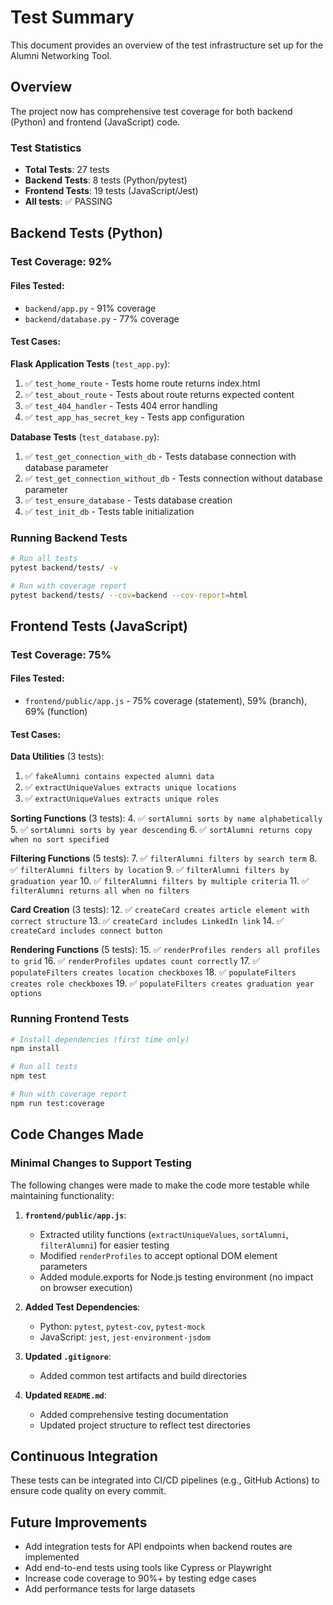 # Test Summary

This document provides an overview of the test infrastructure set up for the Alumni Networking Tool.

## Overview

The project now has comprehensive test coverage for both backend (Python) and frontend (JavaScript) code.

### Test Statistics
- **Total Tests**: 27 tests
- **Backend Tests**: 8 tests (Python/pytest)
- **Frontend Tests**: 19 tests (JavaScript/Jest)
- **All tests**: ✅ PASSING

## Backend Tests (Python)

### Test Coverage: 92%

#### Files Tested:
- `backend/app.py` - 91% coverage
- `backend/database.py` - 77% coverage

#### Test Cases:

**Flask Application Tests** (`test_app.py`):
1. ✅ `test_home_route` - Tests home route returns index.html
2. ✅ `test_about_route` - Tests about route returns expected content
3. ✅ `test_404_handler` - Tests 404 error handling
4. ✅ `test_app_has_secret_key` - Tests app configuration

**Database Tests** (`test_database.py`):
1. ✅ `test_get_connection_with_db` - Tests database connection with database parameter
2. ✅ `test_get_connection_without_db` - Tests connection without database parameter
3. ✅ `test_ensure_database` - Tests database creation
4. ✅ `test_init_db` - Tests table initialization

### Running Backend Tests

```bash
# Run all tests
pytest backend/tests/ -v

# Run with coverage report
pytest backend/tests/ --cov=backend --cov-report=html
```

## Frontend Tests (JavaScript)

### Test Coverage: 75%

#### Files Tested:
- `frontend/public/app.js` - 75% coverage (statement), 59% (branch), 69% (function)

#### Test Cases:

**Data Utilities** (3 tests):
1. ✅ `fakeAlumni contains expected alumni data`
2. ✅ `extractUniqueValues extracts unique locations`
3. ✅ `extractUniqueValues extracts unique roles`

**Sorting Functions** (3 tests):
4. ✅ `sortAlumni sorts by name alphabetically`
5. ✅ `sortAlumni sorts by year descending`
6. ✅ `sortAlumni returns copy when no sort specified`

**Filtering Functions** (5 tests):
7. ✅ `filterAlumni filters by search term`
8. ✅ `filterAlumni filters by location`
9. ✅ `filterAlumni filters by graduation year`
10. ✅ `filterAlumni filters by multiple criteria`
11. ✅ `filterAlumni returns all when no filters`

**Card Creation** (3 tests):
12. ✅ `createCard creates article element with correct structure`
13. ✅ `createCard includes LinkedIn link`
14. ✅ `createCard includes connect button`

**Rendering Functions** (5 tests):
15. ✅ `renderProfiles renders all profiles to grid`
16. ✅ `renderProfiles updates count correctly`
17. ✅ `populateFilters creates location checkboxes`
18. ✅ `populateFilters creates role checkboxes`
19. ✅ `populateFilters creates graduation year options`

### Running Frontend Tests

```bash
# Install dependencies (first time only)
npm install

# Run all tests
npm test

# Run with coverage report
npm run test:coverage
```

## Code Changes Made

### Minimal Changes to Support Testing

The following changes were made to make the code more testable while maintaining functionality:

1. **`frontend/public/app.js`**:
   - Extracted utility functions (`extractUniqueValues`, `sortAlumni`, `filterAlumni`) for easier testing
   - Modified `renderProfiles` to accept optional DOM element parameters
   - Added module.exports for Node.js testing environment (no impact on browser execution)

2. **Added Test Dependencies**:
   - Python: `pytest`, `pytest-cov`, `pytest-mock`
   - JavaScript: `jest`, `jest-environment-jsdom`

3. **Updated `.gitignore`**:
   - Added common test artifacts and build directories

4. **Updated `README.md`**:
   - Added comprehensive testing documentation
   - Updated project structure to reflect test directories

## Continuous Integration

These tests can be integrated into CI/CD pipelines (e.g., GitHub Actions) to ensure code quality on every commit.

## Future Improvements

- Add integration tests for API endpoints when backend routes are implemented
- Add end-to-end tests using tools like Cypress or Playwright
- Increase code coverage to 90%+ by testing edge cases
- Add performance tests for large datasets
